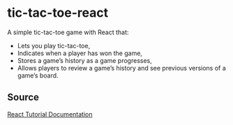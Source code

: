 # tic-tac-toe-react

A simple tic-tac-toe game with React that:

- Lets you play tic-tac-toe,
- Indicates when a player has won the game,
- Stores a game’s history as a game progresses,
- Allows players to review a game’s history and see previous versions of a game’s board.

## Source

[React Tutorial Documentation](https://beta.reactjs.org/learn/tutorial-tic-tac-toe)
